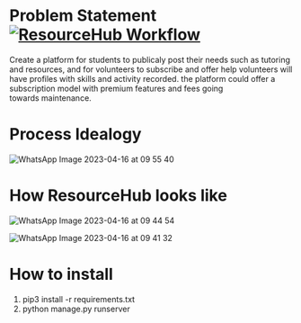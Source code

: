 # Problem Statement         [![ResourceHub Workflow](https://github.com/mayank-0407/ResourceHub/actions/workflows/django.yml/badge.svg)](https://github.com/mayank-0407/ResourceHub/actions/workflows/django.yml)
Create a platform for students to publicaly post their needs such as tutoring and resources, and for volunteers to subscribe and offer help volunteers will have profiles with skills and activity recorded. the platform could offer a subscription model with premium features and fees going towards maintenance.

# Process Idealogy
![WhatsApp Image 2023-04-16 at 09 55 40](https://user-images.githubusercontent.com/97796657/233675646-28e2369b-bd59-45a1-b21b-f539916411de.jpg)

# How ResourceHub looks like
![WhatsApp Image 2023-04-16 at 09 44 54](https://user-images.githubusercontent.com/97796657/233675581-23b93959-4a21-4b12-ade7-dbe48237c725.jpg)

![WhatsApp Image 2023-04-16 at 09 41 32](https://user-images.githubusercontent.com/97796657/233675737-ed6d2592-b55c-4cc7-be87-6275d7b8ed38.jpg)

# How to install
1. pip3 install -r requirements.txt
2. python manage.py runserver

